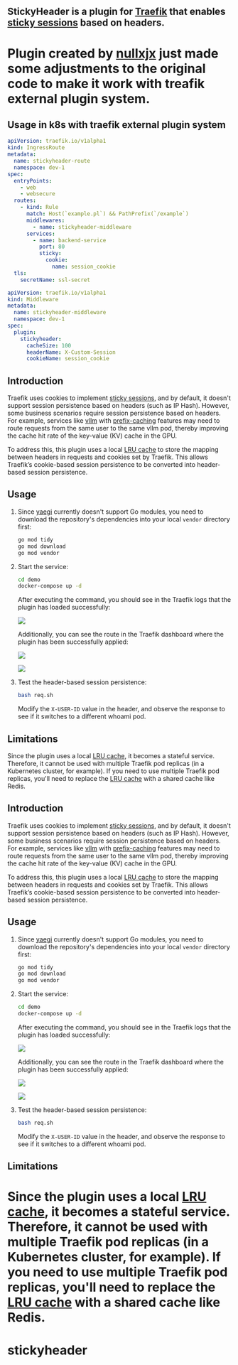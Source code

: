 ## StickyHeader is a plugin for [Traefik](https://github.com/traefik/traefik) that enables [sticky sessions](https://doc.traefik.io/traefik/routing/services/#sticky-sessions) based on headers.

# Plugin created by [nullxjx](https://github.com/nullxjx) just made some adjustments to the original code to make it work with treafik external plugin system.

## Usage in k8s with traefik external plugin system

```yaml
apiVersion: traefik.io/v1alpha1
kind: IngressRoute
metadata:
  name: stickyheader-route
  namespace: dev-1
spec:
  entryPoints:
    - web
    - websecure
  routes:
    - kind: Rule
      match: Host(`example.pl`) && PathPrefix(`/example`)
      middlewares:
        - name: stickyheader-middleware
      services:
        - name: backend-service
          port: 80
          sticky:
            cookie:
              name: session_cookie
  tls:
    secretName: ssl-secret

apiVersion: traefik.io/v1alpha1
kind: Middleware
metadata:
  name: stickyheader-middleware
  namespace: dev-1
spec:
  plugin:
    stickyheader:
      cacheSize: 100
      headerName: X-Custom-Session
      cookieName: session_cookie
```


## Introduction
Traefik uses cookies to implement [sticky sessions](https://doc.traefik.io/traefik/routing/services/#sticky-sessions), and by default, it doesn't support session persistence based on headers (such as IP Hash). However, some business scenarios require session persistence based on headers. For example, services like [vllm](https://github.com/vllm-project/vllm/) with [prefix-caching](https://docs.vllm.ai/en/v0.5.5/automatic_prefix_caching/apc.html) features may need to route requests from the same user to the same vllm pod, thereby improving the cache hit rate of the key-value (KV) cache in the GPU.

To address this, this plugin uses a local [LRU cache](https://github.com/hashicorp/golang-lru) to store the mapping between headers in requests and cookies set by Traefik. This allows Traefik’s cookie-based session persistence to be converted into header-based session persistence.

## Usage

1. Since [yaegi](https://github.com/traefik/yaegi) currently doesn't support Go modules, you need to download the repository's dependencies into your local `vendor` directory first:

    ```bash
    go mod tidy
    go mod download
    go mod vendor
    ```

2. Start the service:

    ```bash
    cd demo
    docker-compose up -d
    ```

    After executing the command, you should see in the Traefik logs that the plugin has loaded successfully:

    ![](./docs/start_up.png)

    Additionally, you can see the route in the Traefik dashboard where the plugin has been successfully applied:

    ![](./docs/dashboard_1.png)

    ![](./docs/dashboard_2.png)

3. Test the header-based session persistence:

    ```bash
    bash req.sh
    ```

    Modify the `X-USER-ID` value in the header, and observe the response to see if it switches to a different whoami pod.

## Limitations
Since the plugin uses a local [LRU cache](https://github.com/hashicorp/golang-lru), it becomes a stateful service. Therefore, it cannot be used with multiple Traefik pod replicas (in a Kubernetes cluster, for example). If you need to use multiple Traefik pod replicas, you'll need to replace the [LRU cache](https://github.com/hashicorp/golang-lru) with a shared cache like Redis.


## Introduction
Traefik uses cookies to implement [sticky sessions](https://doc.traefik.io/traefik/routing/services/#sticky-sessions), and by default, it doesn't support session persistence based on headers (such as IP Hash). However, some business scenarios require session persistence based on headers. For example, services like [vllm](https://github.com/vllm-project/vllm/) with [prefix-caching](https://docs.vllm.ai/en/v0.5.5/automatic_prefix_caching/apc.html) features may need to route requests from the same user to the same vllm pod, thereby improving the cache hit rate of the key-value (KV) cache in the GPU.

To address this, this plugin uses a local [LRU cache](https://github.com/hashicorp/golang-lru) to store the mapping between headers in requests and cookies set by Traefik. This allows Traefik’s cookie-based session persistence to be converted into header-based session persistence.

## Usage

1. Since [yaegi](https://github.com/traefik/yaegi) currently doesn't support Go modules, you need to download the repository's dependencies into your local `vendor` directory first:

    ```bash
    go mod tidy
    go mod download
    go mod vendor
    ```

2. Start the service:

    ```bash
    cd demo
    docker-compose up -d
    ```

    After executing the command, you should see in the Traefik logs that the plugin has loaded successfully:

    ![](./docs/start_up.png)

    Additionally, you can see the route in the Traefik dashboard where the plugin has been successfully applied:

    ![](./docs/dashboard_1.png)

    ![](./docs/dashboard_2.png)

3. Test the header-based session persistence:

    ```bash
    bash req.sh
    ```

    Modify the `X-USER-ID` value in the header, and observe the response to see if it switches to a different whoami pod.

## Limitations
Since the plugin uses a local [LRU cache](https://github.com/hashicorp/golang-lru), it becomes a stateful service. Therefore, it cannot be used with multiple Traefik pod replicas (in a Kubernetes cluster, for example). If you need to use multiple Traefik pod replicas, you'll need to replace the [LRU cache](https://github.com/hashicorp/golang-lru) with a shared cache like Redis.
=======
# stickyheader

